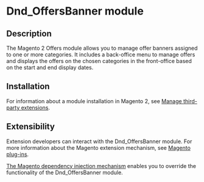 # Dnd_OffersBanner module


## Description

The Magento 2 Offers module allows you to manage offer banners assigned to one or more categories. It includes a back-office menu to manage offers and displays the offers on the chosen categories in the front-office based on the start and end display dates.


## Installation

For information about a module installation in Magento 2, see [Manage third-party extensions](https://experienceleague.adobe.com/en/docs/commerce-operations/installation-guide/tutorials/extensions).


## Extensibility

Extension developers can interact with the Dnd_OffersBanner module. For more information about the Magento extension mechanism, see [Magento plug-ins](https://developer.adobe.com/commerce/php/development/components/plugins/).

[The Magento dependency injection mechanism](https://developer.adobe.com/commerce/php/development/build/dependency-injection-file/) enables you to override the functionality of the Dnd_OffersBanner module.
